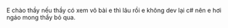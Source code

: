 E chào thầy nếu thầy có xem vô bài e thì lâu rồi e không dev lại c# nên e hơi ngáo mong thầy bỏ qua.
